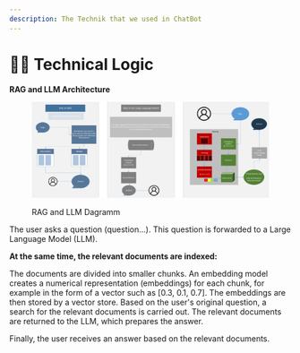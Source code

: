 ```yaml
---
description: The Technik that we used in ChatBot
---
```


# 🧑‍💻 Technical Logic

**RAG and LLM Architecture**

<figure><img src="../.gitbook/assets/ChristianDiagram RAG und LLM.png" alt=""><figcaption><p>RAG and LLM Dagramm</p></figcaption></figure>

The user asks a question (question...). This question is forwarded to a Large Language Model (LLM).&#x20;

**At the same time, the relevant documents are indexed:**

The documents are divided into smaller chunks. An embedding model creates a numerical representation (embeddings) for each chunk, for example in the form of a vector such as \[0.3, 0.1, 0.7]. The embeddings are then stored by a vector store. Based on the user's original question, a search for the relevant documents is carried out. The relevant documents are returned to the LLM, which prepares the answer.&#x20;

Finally, the user receives an answer based on the relevant documents.
